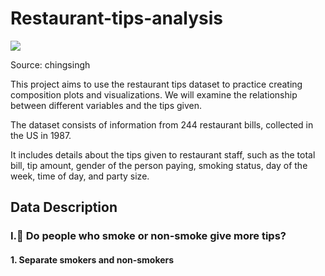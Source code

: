 # Restaurant-tips-analysis
![](https://chingsingh.com/wp-content/uploads/2024/02/1706607374966.webp)

Source: chingsingh

This project aims to use the restaurant tips dataset to practice creating composition plots and visualizations. We will examine the relationship between different variables and the tips given.

The dataset consists of information from 244 restaurant bills, collected in the US in 1987.

It includes details about the tips given to restaurant staff, such as the total bill, tip amount, gender of the person paying, smoking status, day of the week, time of day, and party size.

## Data Description
### I.🚬 Do people who smoke or non-smoke give more tips?
#### 1. Separate smokers and non-smokers

